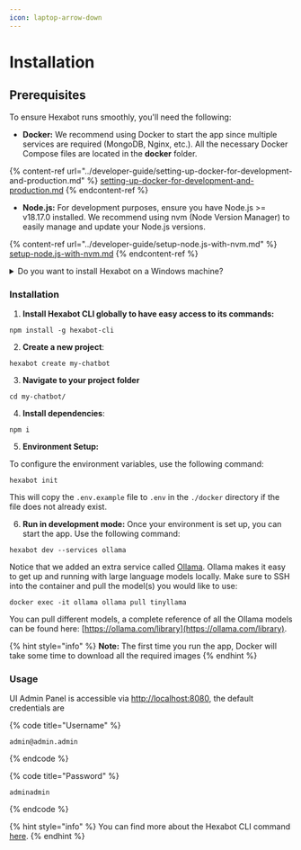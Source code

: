 ```yaml
---
icon: laptop-arrow-down
---
```


# Installation

## Prerequisites

To ensure Hexabot runs smoothly, you'll need the following:

* **Docker:** We recommend using Docker to start the app since multiple services are required (MongoDB, Nginx, etc.). All the necessary Docker Compose files are located in the **docker** folder.

{% content-ref url="../developer-guide/setting-up-docker-for-development-and-production.md" %}
[setting-up-docker-for-development-and-production.md](../developer-guide/setting-up-docker-for-development-and-production.md)
{% endcontent-ref %}

* **Node.js:** For development purposes, ensure you have Node.js >= v18.17.0 installed. We recommend using nvm (Node Version Manager) to easily manage and update your Node.js versions.&#x20;

{% content-ref url="../developer-guide/setup-node.js-with-nvm.md" %}
[setup-node.js-with-nvm.md](../developer-guide/setup-node.js-with-nvm.md)
{% endcontent-ref %}

<details>

<summary>Do you want to install Hexabot on a Windows machine?</summary>

1. Download and install Docker Desktop for Windows.
2. During installation, ensure that you select the option to use WSL 2 as the default backend for Docker.
3. After installation, start Docker Desktop and verify that WSL integration is enabled:
4. Open Docker Desktop and go to Settings. Under the General tab, ensure that "Use the WSL 2 based engine" is selected. Under Resources > WSL Integration, enable integration with your installed Linux distribution (e.g., Ubuntu). Restart your machine to finalize the Docker installation.
5. Open your WSL terminal (e.g., Ubuntu).
6. Follow Hexabot [installation ](installation.md#installation)steps below

Learn more : [https://learn.microsoft.com/en-us/windows/wsl/tutorials/wsl-containers](https://learn.microsoft.com/en-us/windows/wsl/tutorials/wsl-containers)

</details>

### Installation

1. **Install Hexabot CLI globally to have easy access to its commands:**

```
npm install -g hexabot-cli
```

2. **Create a new project**:

```
hexabot create my-chatbot
```

3. **Navigate to your project folder**

```
cd my-chatbot/
```

4. **Install dependencies**:

```
npm i
```

5. **Environment Setup:**&#x20;

To configure the environment variables, use the following command:

```
hexabot init
```

This will copy the `.env.example` file to `.env` in the `./docker` directory if the file does not already exist.

6. **Run in development mode:** Once your environment is set up, you can start the app. Use the following command:

```
hexabot dev --services ollama
```

Notice that we added an extra service called [Ollama](https://ollama.com/). Ollama makes it easy to get up and running with large language models locally. Make sure to SSH into the container and pull the model(s) you would like to use:

```
docker exec -it ollama ollama pull tinyllama
```

You can pull different models, a complete reference of all the Ollama models can be found here: [https://ollama.com/library](https://ollama.com/library).

{% hint style="info" %}
**Note:** The first time you run the app, Docker will take some time to download all the required images
{% endhint %}

### Usage

UI Admin Panel is accessible via [http://localhost:8080](http://localhost:8080), the default credentials are&#x20;

{% code title="Username" %}
```
admin@admin.admin
```
{% endcode %}

{% code title="Password" %}
```
adminadmin
```
{% endcode %}

{% hint style="info" %}
You can find more about the Hexabot CLI command [here](../developer-guide/cli-command-reference.md).
{% endhint %}
